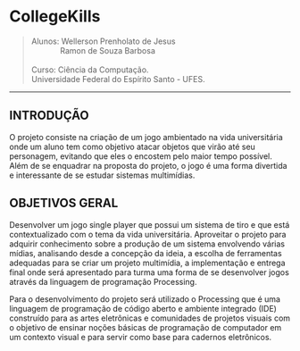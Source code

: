 # CollegeKills
>Alunos: Wellerson Prenholato de Jesus <br/>
  &nbsp;&nbsp;&nbsp;&nbsp;&nbsp;&nbsp;&nbsp;&nbsp;&nbsp;&nbsp;&nbsp;&nbsp;&nbsp;Ramon de Souza Barbosa <br/> <br/>
> Curso: Ciência da Computação.<br/>
> Universidade Federal do Espírito Santo - UFES.
---
## INTRODUÇÃO           
O projeto consiste na criação de um jogo ambientado na vida universitária onde um aluno tem como objetivo atacar objetos que virão até seu personagem, evitando que eles o encostem pelo maior tempo possível.  Além de se enquadrar na proposta do projeto, o jogo é uma forma divertida e interessante de se estudar sistemas multimídias. 

## OBJETIVOS GERAL  
Desenvolver um jogo single player que possui um sistema de tiro e que está contextualizado com o tema da vida universitária. Aproveitar o projeto para  adquirir conhecimento sobre a produção de um sistema envolvendo várias mídias, analisando desde a concepção da ideia, a escolha de ferramentas adequadas para se criar um projeto multimídia, a implementação e entrega final onde será apresentado para turma uma forma de se desenvolver jogos através da linguagem de programação Processing.

Para o desenvolvimento do projeto será utilizado o Processing que é uma linguagem de programação de código aberto e ambiente integrado (IDE) construído para as artes eletrônicas e comunidades de projetos visuais com o objetivo de ensinar noções básicas de programação de computador em um contexto visual e para servir como base para cadernos eletrônicos.
